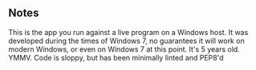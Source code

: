 ## Notes

This is the app you run against a live program on a Windows host. It was developed during the times of Windows 7, no guarantees it will work on modern Windows, or even on Windows 7 at this point. It's 5 years old. YMMV. Code is sloppy, but has been minimally linted and PEP8'd
